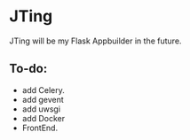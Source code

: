 # JTing
JTing will be my Flask Appbuilder in the future.

## To-do:
 - add Celery.
 - add gevent
 - add uwsgi
 - add Docker
 - FrontEnd.
